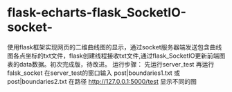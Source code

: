 # flask-echarts-flask_SocketIO-socket-
使用flask框架实现网页的二维曲线图的显示，通过socket服务器端发送包含曲线图各点坐标的txt文件，flask创建线程接收txt文件,通过flask_SocketIO更新前端图表的data数据。初次完成版，待改进。 运行步骤： 先运行server_test 再运行falsk_socket 在server_test的窗口输入 post|boundaries1.txt 或post|boundaries2.txt 在路径 http://127.0.0.1:5000/test 显示不同的图
